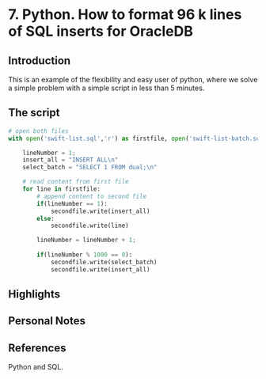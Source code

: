 # 7. Python. How to format 96 k lines of SQL inserts for OracleDB

## Introduction
This is an example of the flexibility and easy user of python, where we solve a simple problem with a simple script in less than 5 minutes.


## The script
```python
# open both files
with open('swift-list.sql','r') as firstfile, open('swift-list-batch.sql','a') as secondfile:

    lineNumber = 1;
    insert_all = "INSERT ALL\n"
    select_batch = "SELECT 1 FROM dual;\n"

    # read content from first file
    for line in firstfile:
        # append content to second file
        if(lineNumber == 1):
            secondfile.write(insert_all)
        else:
            secondfile.write(line)

        lineNumber = lineNumber + 1;
        
        if(lineNumber % 1000 == 0):
            secondfile.write(select_batch)
            secondfile.write(insert_all)
```

## Highlights


## Personal Notes


## References

Python and SQL.